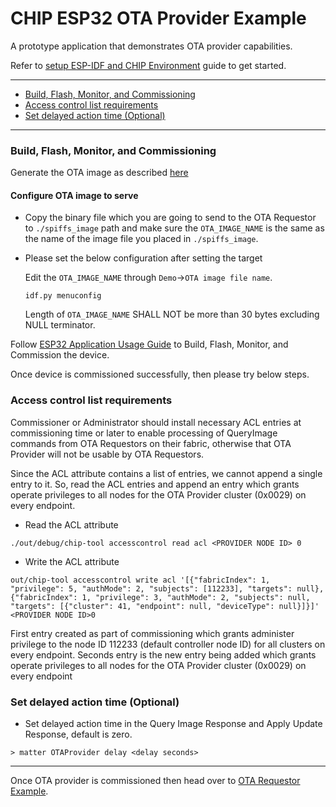 # CHIP ESP32 OTA Provider Example

A prototype application that demonstrates OTA provider capabilities.

Refer to
[setup ESP-IDF and CHIP Environment](../../../docs/guides/esp32/setup_idf_chip.md)
guide to get started.

---

-   [Build, Flash, Monitor, and Commissioning](#build-flash-monitor-and-commissioning)
-   [Access control list requirements](#access-control-list-requirements)
-   [Set delayed action time (Optional)](#set-delayed-action-time-optional)

---

### Build, Flash, Monitor, and Commissioning

Generate the OTA image as described
[here](../../../docs/guides/esp32/ota.md#generate-chip-ota-image)

#### Configure OTA image to serve

-   Copy the binary file which you are going to send to the OTA Requestor to
    `./spiffs_image` path and make sure the `OTA_IMAGE_NAME` is the same as the
    name of the image file you placed in `./spiffs_image`.

-   Please set the below configuration after setting the target

    Edit the `OTA_IMAGE_NAME` through `Demo`->`OTA image file name`.

    ```
    idf.py menuconfig
    ```

    Length of `OTA_IMAGE_NAME` SHALL NOT be more than 30 bytes excluding NULL
    terminator.

Follow
[ESP32 Application Usage Guide](../../../docs/guides/esp32/build_app_and_commission.md)
to Build, Flash, Monitor, and Commission the device.

Once device is commissioned successfully, then please try below steps.

### Access control list requirements

Commissioner or Administrator should install necessary ACL entries at
commissioning time or later to enable processing of QueryImage commands from OTA
Requestors on their fabric, otherwise that OTA Provider will not be usable by
OTA Requestors.

Since the ACL attribute contains a list of entries, we cannot append a single
entry to it. So, read the ACL entries and append an entry which grants operate
privileges to all nodes for the OTA Provider cluster (0x0029) on every endpoint.

-   Read the ACL attribute

```
./out/debug/chip-tool accesscontrol read acl <PROVIDER NODE ID> 0
```

-   Write the ACL attribute

```
out/chip-tool accesscontrol write acl '[{"fabricIndex": 1, "privilege": 5, "authMode": 2, "subjects": [112233], "targets": null}, {"fabricIndex": 1, "privilege": 3, "authMode": 2, "subjects": null, "targets": [{"cluster": 41, "endpoint": null, "deviceType": null}]}]' <PROVIDER NODE ID>0
```

First entry created as part of commissioning which grants administer privilege
to the node ID 112233 (default controller node ID) for all clusters on every
endpoint. Seconds entry is the new entry being added which grants operate
privileges to all nodes for the OTA Provider cluster (0x0029) on every endpoint

### Set delayed action time (Optional)

-   Set delayed action time in the Query Image Response and Apply Update
    Response, default is zero.

```
> matter OTAProvider delay <delay seconds>
```

---

Once OTA provider is commissioned then head over to
[OTA Requestor Example](../../ota-requestor-app/esp32).
